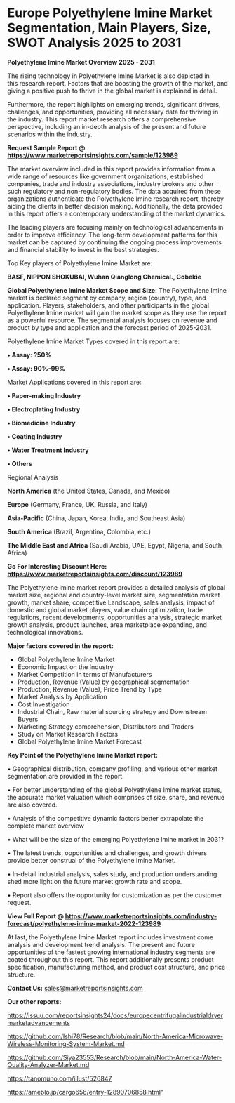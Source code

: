 # Europe Polyethylene Imine Market Segmentation, Main Players, Size, SWOT Analysis 2025 to 2031

<Strong> Polyethylene Imine Market Overview 2025 - 2031</strong>

The rising technology in Polyethylene Imine Market is also depicted in this research report. Factors that are boosting the growth of the market, and giving a positive push to thrive in the global market is explained in detail.

Furthermore, the report highlights on emerging trends, significant drivers, challenges, and opportunities, providing all necessary data for thriving in the industry. This report market research offers a comprehensive perspective, including an in-depth analysis of the present and future scenarios within the industry.

<strong>Request Sample Report @ <a href=https://www.marketreportsinsights.com/sample/123989>https://www.marketreportsinsights.com/sample/123989</a></strong>

The market overview included in this report provides information from a wide range of resources like government organizations, established companies, trade and industry associations, industry brokers and other such regulatory and non-regulatory bodies. The data acquired from these organizations authenticate the Polyethylene Imine research report, thereby aiding the clients in better decision making. Additionally, the data provided in this report offers a contemporary understanding of the market dynamics.

The leading players are focusing mainly on technological advancements in order to improve efficiency. The long-term development patterns for this market can be captured by continuing the ongoing process improvements and financial stability to invest in the best strategies.

Top Key players of Polyethylene Imine Market are:

<strong>BASF, NIPPON SHOKUBAI, Wuhan Qianglong Chemical., Gobekie</strong>

<strong><b>Global Polyethylene Imine Market Scope and Size:</b></strong>
The Polyethylene Imine market is declared segment by company, region (country), type, and application. Players, stakeholders, and other participants in the global Polyethylene Imine market will gain the market scope as they use the report as a powerful resource. The segmental analysis focuses on revenue and product by type and application and the forecast period of 2025-2031.

Polyethylene Imine Market Types covered in this report are:

<strong>• Assay: ?50%

• Assay: 90%-99%</strong>

Market Applications covered in this report are:

<strong>• Paper-making Industry

• Electroplating Industry

• Biomedicine Industry

• Coating Industry

• Water Treatment Industry

• Others</strong> 

Regional Analysis

<strong>North America</strong> (the United States, Canada, and Mexico)

<strong>Europe</strong> (Germany, France, UK, Russia, and Italy)

<strong>Asia-Pacific</strong> (China, Japan, Korea, India, and Southeast Asia)

<strong>South America</strong> (Brazil, Argentina, Colombia, etc.)

<strong>The Middle East and Africa</strong> (Saudi Arabia, UAE, Egypt, Nigeria, and South Africa)

<strong>Go For Interesting Discount Here: <a href=https://www.marketreportsinsights.com/discount/123989>https://www.marketreportsinsights.com/discount/123989</a></strong>

The Polyethylene Imine market report provides a detailed analysis of global market size, regional and country-level market size, segmentation market growth, market share, competitive Landscape, sales analysis, impact of domestic and global market players, value chain optimization, trade regulations, recent developments, opportunities analysis, strategic market growth analysis, product launches, area marketplace expanding, and technological innovations.

<strong><b>Major factors covered in the report:</b></strong>
<ul>
  <li>Global Polyethylene Imine Market </li>
  <li>Economic Impact on the Industry</li>
  <li>Market Competition in terms of Manufacturers</li>
  <li>Production, Revenue (Value) by geographical segmentation</li>
  <li>Production, Revenue (Value), Price Trend by Type</li>
  <li>Market Analysis by Application</li>
  <li>Cost Investigation</li>
  <li>Industrial Chain, Raw material sourcing strategy and Downstream Buyers</li>
  <li>Marketing Strategy comprehension, Distributors and Traders</li>
  <li>Study on Market Research Factors</li>
  <li>Global Polyethylene Imine Market Forecast</li>
</ul>

<strong><b>Key Point of the Polyethylene Imine Market report:</b></strong>

• Geographical distribution, company profiling, and various other market segmentation are provided in the report.

• For better understanding of the global Polyethylene Imine market status, the accurate market valuation which comprises of size, share, and revenue are also covered.

• Analysis of the competitive dynamic factors better extrapolate the complete market overview

• What will be the size of the emerging Polyethylene Imine market in 2031?

• The latest trends, opportunities and challenges, and growth drivers provide better construal of the Polyethylene Imine Market.

• In-detail industrial analysis, sales study, and production understanding shed more light on the future market growth rate and scope.

• Report also offers the opportunity for customization as per the customer request.

<strong><b>View Full Report @ <a href=https://www.marketreportsinsights.com/industry-forecast/polyethylene-imine-market-2022-123989>https://www.marketreportsinsights.com/industry-forecast/polyethylene-imine-market-2022-123989</a></b></strong>


At last, the Polyethylene Imine Market report includes investment come analysis and development trend analysis. The present and future opportunities of the fastest growing international industry segments are coated throughout this report. This report additionally presents product specification, manufacturing method, and product cost structure, and price structure.

<strong>Contact Us:</strong>
sales@marketreportsinsights.com

<strong>Our other reports:</strong>

<a href=https://issuu.com/reportsinsights24/docs/europecentrifugalindustrialdryermarketadvancements>https://issuu.com/reportsinsights24/docs/europecentrifugalindustrialdryermarketadvancements</a>

<a href=https://github.com/Ishi78/Research/blob/main/North-America-Microwave-Wireless-Monitoring-System-Market.md>https://github.com/Ishi78/Research/blob/main/North-America-Microwave-Wireless-Monitoring-System-Market.md</a>

<a href=https://github.com/Siya23553/Research/blob/main/North-America-Water-Quality-Analyzer-Market.md>https://github.com/Siya23553/Research/blob/main/North-America-Water-Quality-Analyzer-Market.md</a>

<a href=https://tanomuno.com/illust/526847>https://tanomuno.com/illust/526847</a>

<a href=https://ameblo.jp/cargo656/entry-12890706858.html>https://ameblo.jp/cargo656/entry-12890706858.html</a>"
